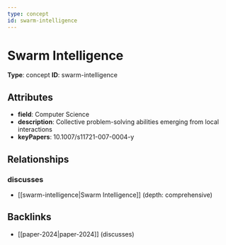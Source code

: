 ```yaml
---
type: concept
id: swarm-intelligence
---
```


# Swarm Intelligence

**Type**: concept
**ID**: swarm-intelligence

## Attributes

- **field**: Computer Science
- **description**: Collective problem-solving abilities emerging from local interactions
- **keyPapers**: 10.1007/s11721-007-0004-y

## Relationships

### discusses

- [[swarm-intelligence|Swarm Intelligence]] (depth: comprehensive)

## Backlinks

- [[paper-2024|paper-2024]] (discusses)

